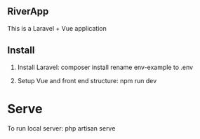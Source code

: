 ## RiverApp

This is a Laravel + Vue application

## Install
1. Install Laravel:
composer install
rename env-example to .env

2. Setup Vue and front end structure:
npm run dev

# Serve
To run local server:
php artisan serve

